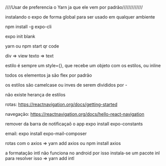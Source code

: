 ////Usar de preferencia o Yarn ja que ele vem por padrão/////////////

instalando o expo de forma global para ser usado em qualquer ambiente

npm install -g expo-cli

expo init <nome>
blank

yarn ou npm start
qr code

div => view
texto => text

estilo é sempre um style={}, que recebe um objeto com os estilos, ou inline

todos os elementos ja são flex por padrão

os estilos são camelcase ou inves de serem divididos por -

não existe herança de estilos

rotas: https://reactnavigation.org/docs/getting-started

navegação: https://reactnavigation.org/docs/hello-react-navigation

remover da barra de notificaçaõ o app
expo install expo-constants

email: expo install expo-mail-composer

rotas com o axios => yarn add axios ou npm install axios

a formatação intl não funciona no android por isso instala-se um pacote inl para resolver isso => yarn add intl
